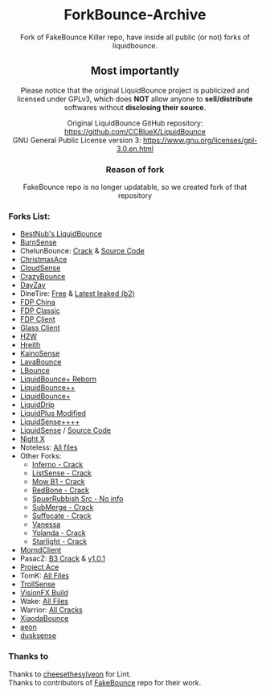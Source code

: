 <div align="center">

# ForkBounce-Archive
Fork of FakeBounce Killer repo, have inside all public (or not) forks of liquidbounce.
## Most importantly
 Please notice that the original LiquidBounce project is publicized and licensed under GPLv3, which does **NOT** allow anyone to **sell/distribute** softwares without **disclosing their source**.
 
Original LiquidBounce GitHub repository: https://github.com/CCBlueX/LiquidBounce \
GNU General Public License version 3: https://www.gnu.org/licenses/gpl-3.0.en.html

### Reason of fork
FakeBounce repo is no longer updatable, so we created fork of that repository
</div>


### Forks List:
- [BestNub's LiquidBounce](https://github.com/CatsPnewed1337/ForkBounce-Archive/blob/main/BestNub's%20LB/READMe.md)
- [BurnSense](https://github.com/CatsPnewed1337/ForkBounce-Archive/blob/main/Burnsense/README.md)
- ChelunBounce: [Crack](https://github.com/CatsPnewed1337/ForkBounce-Archive/raw/main/ChenlunBounce/ChenlunBounce%20Cracked.jar) & [Source Code](https://github.com/CatsPnewed1337/ForkBounce-Archive/raw/main/ChenlunBounce/ChenlunBounce-SRC.zip)
- [ChristmasAce](https://github.com/CatsPnewed1337/ForkBounce-Archive/blob/main/ChrismasAce/ChrismasAce%20Cracked.jar)
- [CloudSense](https://github.com/CatsPnewed1337/ForkBounce-Archive/raw/main/Cloudsense/Cloudsense0220%20-%20C.jar)
- [CrazyBounce](https://github.com/CatsPnewed1337/ForkBounce-Archive/raw/main/CrazyBounce/CrazyBounce%20Crack.jar)
- [DayZay](https://github.com/CatsPnewed1337/ForkBounce-Archive/blob/main/DayZay/README.md)
- DineTire: [Free](https://github.com/CatsPnewed1337/ForkBounce-Archive/raw/main/DineTire/DineTire_FREE.jar) & [Latest leaked (b2)](https://github.com/CatsPnewed1337/ForkBounce-Archive/raw/main/DineTire/DineTire-b2.jar)
- [FDP China](https://github.com/CatsPnewed1337/ForkBounce-Archive/blob/main/FDP%20China/README.md)
- [FDP Classic](https://github.com/CatsPnewed1337/ForkBounce-Archive/tree/main/FDP%20Classic/README.md)
- [FDP Client](https://github.com/CatsPnewed1337/ForkBounce-Archive/blob/main/FDP%20Client/README.md)
- [Glass Client](https://github.com/CatsPnewed1337/ForkBounce-Archive/blob/main/GlassClient/README.MD)
- [H2W](https://github.com/CatsPnewed1337/ForkBounce-Archive/blob/main/H2W/README.md)
- [Hreith](https://github.com/CatsPnewed1337/ForkBounce-Archive/raw/main/Hreith/Hreith%20-%20C.jar)
- [KainoSense](https://github.com/CatsPnewed1337/ForkBounce-Archive/blob/main/KainoSense/README.md)
- [LavaBounce](https://github.com/CatsPnewed1337/ForkBounce-Archive/blob/main/Lavabounce/README.md)
- [LBounce](https://github.com/CatsPnewed1337/ForkBounce-Archive/blob/main/Lbounce/README.md)
- [LiquidBounce+ Reborn](https://github.com/CatsPnewed1337/ForkBounce-Archive/blob/main/LiquidBounce%2B%20Reborn/README.md)
- [LiquidBounce++](https://github.com/CatsPnewed1337/ForkBounce-Archive/blob/main/LiquidBounce%2B%2B/README.md)
- [LiquidBounce+](https://github.com/CatsPnewed1337/ForkBounce-Archive/blob/main/LiquidBounce+/README.md)
- [LiquidDrip](https://github.com/CatsPnewed1337/ForkBounce-Archive/blob/main/LiquidDrip/README.md)
- [LiquidPlus Modified](https://github.com/CatsPnewed1337/ForkBounce-Archive/raw/main/LiquidPlus-Modified/output_yTWEr2.tar.gz)
- [LiquidSense++++](https://github.com/CatsPnewed1337/ForkBounce-Archive/blob/main/LiquidSense++++/README.md)
- [LiquidSense](https://github.com/CatsPnewed1337/ForkBounce-Archive/raw/main/LiquidSense/LiquidSense-b5.2.jar) / [Source Code](https://mega.nz/file/OvRm1bCC#jsnL7xvDPbvV1lCeQot67Wk-sOWQRVvdZfjpPB0mOJc)
- [Night X](https://github.com/CatsPnewed1337/ForkBounce-Archive/blob/main/Night%20X/README.md)
- Noteless: [All files](https://github.com/CatsPnewed1337/ForkBounce-Archive/tree/main/Noteless)
- Other Forks:
  - [Inferno - Crack](https://github.com/CatsPnewed1337/ForkBounce-Archive/raw/main/Other/Inferno%20-%20C%26R.jar)
  - [ListSense - Crack](https://github.com/CatsPnewed1337/ForkBounce-Archive/blob/main/Other/ListSense%20v1%20-%20Remove%20HWID.jar)
  - [Mow B1 - Crack](https://github.com/CatsPnewed1337/ForkBounce-Archive/raw/main/Other/Mow%20B1%20Crack.jar)
  - [RedBone - Crack](https://github.com/CatsPnewed1337/ForkBounce-Archive/raw/main/Other/Redbone.crack.jar)
  - [SpuerRubbish Src - No info](https://github.com/CatsPnewed1337/ForkBounce-Archive/raw/main/Other/SpuerRubbish%20050422%20SRC%20Leaked%20by%20unfailer.zip)
  - [SubMerge - Crack](https://github.com/CatsPnewed1337/ForkBounce-Archive/raw/main/Other/Submerge%20Crack.jar)
  - [Suffocate - Crack](https://github.com/CatsPnewed1337/ForkBounce-Archive/raw/main/Other/Suffocate%20Crack.jar)
  - [Vanessa](https://github.com/CatsPnewed1337/ForkBounce-Archive/raw/main/Other/Vanessa%20-%20N%20.jar)
  - [Yolanda - Crack](https://github.com/CatsPnewed1337/ForkBounce-Archive/raw/main/Other/Yolanda%20Build%2051622%20Crack.jar)
  - [Starlight - Crack](https://github.com/CatsPnewed1337/ForkBounce-Archive/raw/main/Other/startlight%20-%20C.jar)
- [MorndClient](https://github.com/CatsPnewed1337/ForkBounce-Archive/blob/main/MorndClient/README.md)
- PasacZ: [B3 Crack](https://github.com/CatsPnewed1337/ForkBounce-Archive/raw/main/PasacZ/PasacZ-b3-Cracked.jar) & [v1.0.1](https://github.com/CatsPnewed1337/ForkBounce-Archive/raw/main/PasacZ/PasacZ-v1.0.1.zip)
- [Project Ace](https://github.com/CatsPnewed1337/ForkBounce-Archive/raw/main/ProjectAce/Project_Ace.jar)
- TomK: [All Files](https://github.com/CatsPnewed1337/ForkBounce-Archive/tree/main/TomK)
- [TrollSense](https://github.com/CatsPnewed1337/ForkBounce-Archive/blob/main/TrollSense/README.md)
- [VisionFX Build](https://github.com/CatsPnewed1337/ForkBounce-Archive/raw/main/VisionFX/VisionFX-Build.jar)
- Wake: [All Files](https://github.com/CatsPnewed1337/ForkBounce-Archive/tree/main/Wake)
- Warrior: [All Cracks](https://github.com/CatsPnewed1337/ForkBounce-Archive/tree/main/Warrior)
- [XiaodaBounce](https://github.com/CatsPnewed1337/ForkBounce-Archive/raw/main/XiaodaBounce/XiaodaBounce-New-Cracked.jar)
- [aeon](https://github.com/CatsPnewed1337/ForkBounce-Archive/blob/main/aeon/aeon%20v2%20Crack.jar)
- [dusksense](https://github.com/CatsPnewed1337/ForkBounce-Archive/blob/main/dusksense/dusksense%20-%20C.jar)

### Thanks to
Thanks to [cheesethesylveon](https://github.com/cheesethesylveon) for Lint.  \
Thanks to contributors of [FakeBounce](https://github.com/ImCzf233/FakeBounce-Killer) repo for their work.
